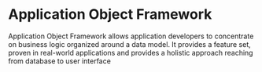 # Application Object Framework

Application Object Framework allows application developers to concentrate on business logic organized around a data model. It provides a feature set, proven in real-world applications and provides a holistic approach reaching from database to user interface
